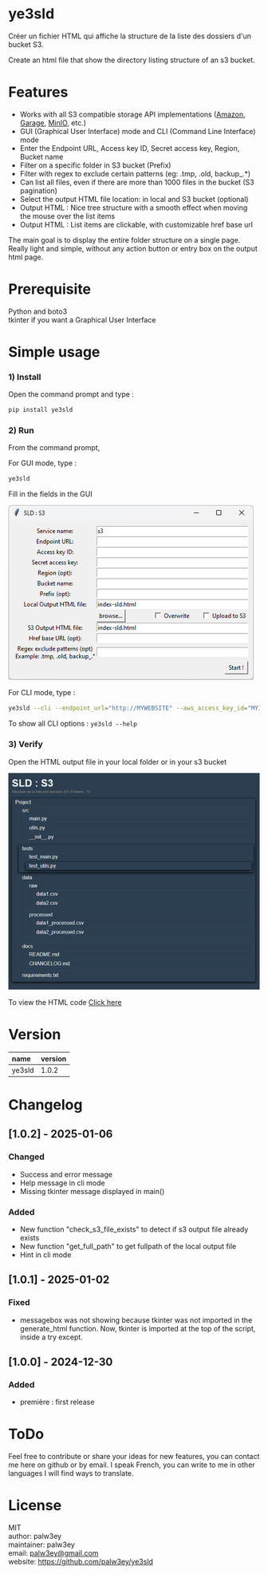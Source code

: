 # ye3sld

Créer un fichier HTML qui affiche la structure de la liste des dossiers d'un bucket S3.  

Create an html file that show the directory listing structure of an s3 bucket.

# Features

- Works with all S3 compatible storage API implementations ([Amazon](https://aws.amazon.com/s3/), [Garage](https://garagehq.deuxfleurs.fr/), [MinIO](https://min.io/), etc.)
- GUI (Graphical User Interface) mode and CLI (Command Line Interface) mode
- Enter the Endpoint URL, Access key ID, Secret access key, Region, Bucket name
- Filter on a specific folder in S3 bucket (Prefix)
- Filter with regex to exclude certain patterns (eg: .tmp, .old, backup_.*)
- Can list all files, even if there are more than 1000 files in the bucket (S3 pagination)
- Select the output HTML file location: in local and S3 bucket (optional)
- Output HTML : Nice tree structure with a smooth effect when moving the mouse over the list items
- Output HTML : List items are clickable, with customizable href base url

The main goal is to display the entire folder structure on a single page. Really light and simple, without any action button or entry box on the output html page.

# Prerequisite

Python and boto3  
tkinter if you want a Graphical User Interface

# Simple usage

### 1) Install

Open the command prompt and type :

```bash
pip install ye3sld
```

### 2) Run

From the command prompt, 

For GUI mode, type :
```bash
ye3sld
```

Fill in the fields in the GUI
  
![Example Image](https://raw.githubusercontent.com/palw3ey/ye3sld/master/doc/demo-gui.png)

For CLI mode, type :  
```bash
ye3sld --cli --endpoint_url="http://MYWEBSITE" --aws_access_key_id="MYID" --aws_secret_access_key="MYSECRET" --bucket_name="MYBUCKET" --upload --overwrite --exclude=".tmp, .old"
```
To show all CLI options : `ye3sld --help`
  
### 3) Verify

Open the HTML output file in your local folder or in your s3 bucket

![Example Image](https://raw.githubusercontent.com/palw3ey/ye3sld/master/doc/demo-output.png)
  
To view the HTML code [Click here](https://raw.githubusercontent.com/palw3ey/ye3sld/master/doc/demo-output.html)

# Version

| name | version |
| :- |:- |
|ye3sld | 1.0.2 |

# Changelog

## [1.0.2] - 2025-01-06
### Changed
- Success and error message
- Help message in cli mode
- Missing tkinter message displayed in main()

### Added
- New function "check_s3_file_exists" to detect if s3 output file already exists
- New function "get_full_path" to get fullpath of the local output file
- Hint in cli mode

## [1.0.1] - 2025-01-02
### Fixed
- messagebox was not showing because tkinter was not imported in the generate_html function. Now, tkinter is imported at the top of the script, inside a try except.
  
## [1.0.0] - 2024-12-30
### Added
- première : first release

# ToDo

Feel free to contribute or share your ideas for new features, you can contact me here on github or by email. I speak French, you can write to me in other languages ​​I will find ways to translate.

# License

MIT  
author: palw3ey  
maintainer: palw3ey  
email: palw3ey@gmail.com  
website: https://github.com/palw3ey/ye3sld
